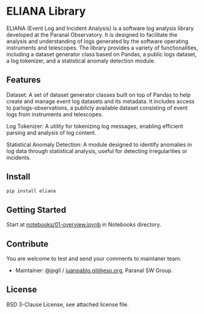 # ELIANA Library

ELIANA (Event Log and Incident Analysis) is a software log analysis library developed at the Paranal Observatory. It is designed to facilitate the analysis and understanding of logs generated by the software operating instruments and telescopes. The library provides a variety of functionalities, including a dataset generator class based on Pandas, a public logs dataset, a log tokenizer, and a statistical anomaly detection module.

## Features

Dataset: A set of dataset generator classes built on top of Pandas to help create and manage event log datasets and its metadata. It includes access to parlogs-observations, a publicly available dataset consisting of event logs from instruments and telescopes.

Log Tokenizer: A utility for tokenizing log messages, enabling efficient parsing and analysis of log content.

Statistical Anomaly Detection: A module designed to identify anomalies in log data through statistical analysis, useful for detecting irregularities or incidents.

## Install

```python
pip install eliana
```

## Getting Started

Start at [notebooks/01-overview.ipynb](notebooks/01-overview.ipynb) in Notebooks directory.

## Contribute

You are welcome to test and send your comments to maintaner team:

* Maintainer: @jpgil / juanpablo.gil@eso.org, Paranal SW Group.

## License

BSD 3-Clause License, see attached license file.
